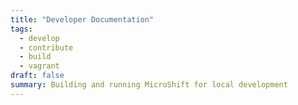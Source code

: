 ```yaml
---
title: "Developer Documentation"
tags:
  - develop
  - contribute
  - build
  - vagrant
draft: false
summary: Building and running MicroShift for local development
---
```

